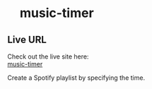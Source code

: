 # 　music-timer

## Live URL

Check out the live site here:  
[music-timer](https://music-timer.us.kg)

Create a Spotify playlist by specifying the time.

